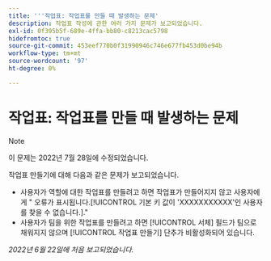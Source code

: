 ```yaml
---
title: '''작업표: 작업표를 만들 때 발생하는 문제'
description: 작업표 작성에 관한 여러 가지 문제가 보고되었습니다.
exl-id: 0f395b5f-689e-4ffa-bb80-c8213cac5798
hidefromtoc: true
source-git-commit: 453eef770b0f31990946c746e677fb453d0be94b
workflow-type: tm+mt
source-wordcount: '97'
ht-degree: 0%

---
```


# 작업표: 작업표를 만들 때 발생하는 문제

>[!NOTE]
>
>이 문제는 2022년 7월 28일에 수정되었습니다.

작업표 만들기에 대해 다음과 같은 문제가 보고되었습니다.

* 사용자가 역할에 대한 작업표를 만들려고 하면 작업표가 만들어지지 않고 사용자에게 &quot; 오류가 표시됩니다.[!UICONTROL 기본 키 값이 &#39;XXXXXXXXXXX&#39;인 사용자를 찾을 수 없습니다.].&quot;
* 사용자가 팀을 위한 작업표를 만들려고 하면 [!UICONTROL 서체] 필드가 팀으로 채워지지 않으며 [!UICONTROL 작업표 만들기] 단추가 비활성화되어 있습니다.

_2022년 6월 22일에 처음 보고되었습니다._
